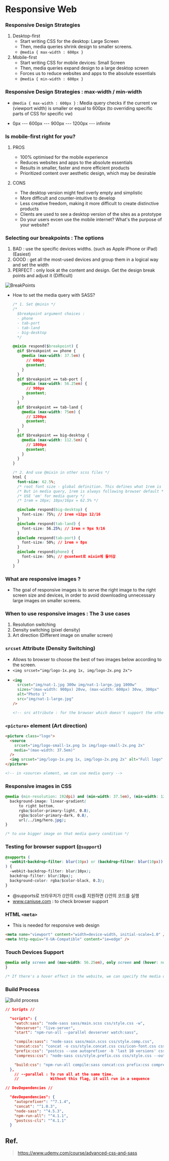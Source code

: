 # Responsive Web

### Responsive Design Strategies

1. Desktop-first
   - Start writing CSS for the desktop: Large Screen
   - Then, media queries shrink design to smaller screens.
   - `@media { max-width : 600px }`
2. Mobile-first
   - Start writing CSS for mobile devices: Small Screen
   - Then, media queries expand design to a large desktop screen
   - Forces us to reduce websites and apps to the absolute essentials
   - `@media { min-width : 600px }`

### Responsive Design Strategies : max-width / min-width

- `@media { max-width : 600px }` : Media query checks if the current vw (viewport width) is smaller or equal to 600px (to overriding specific parts of CSS for specific vw)

- 0px --- 600px --- 900px --- 1200px --- infinite

### Is mobile-first right for you?

1. PROS

   - 100% optimised for the mobile experience
   - Reduces websites and apps to the absolute essentials
   - Results in smaller, faster and more efficient products
   - Prioritized content over aesthetic design, which may be desirable

2. CONS
   - The desktop version might feel overly empty and simplistic
   - More difficult and counter-intuitive to develop
   - Less creative freedom, making it more difficult to create distinctive products
   - Clients are used to see a desktop version of the sites as a prototype
   - Do your users evcen use the mobile internet? What's the purpose of your website?

### Selecting our breakpoints : The options

1. BAD : use the specific devices widths. (such as Apple iPhone or iPad) (Easiest)
2. GOOD : get all the most-used devices and group them in a logical way and set the width
3. PERFECT : only look at the content and design. Get the design break points and adjust it (Difficult)

![BreakPoints](./img/breakpoints.png)

- How to set the media query with SASS?

  ```css
  /* 1. Set @minin */
  /*
    $breakpoint argument choices :
    - phone
    - tab-port
    - tab-land
    - big-desktop
    */

  @mixin respond($breakpoint) {
    @if $breakpoint == phone {
      @media (max-width: 37.5em) {
        // 600px
        @content;
      }
    }
    @if $breakpoint == tab-port {
      @media (max-width: 56.25em) {
        // 900px
        @content;
      }
    }
    @if $breakpoint == tab-land {
      @media (max-width: 75em) {
        // 1200px
        @content;
      }
    }
    @if $breakpoint == big-desktop {
      @media (max-width: 112.5em) {
        // 1800px
        @content;
      }
    }
  }

  /* 2. And use @mixin in other scss files */
  html {
    font-size: 62.5%;
    /* root font size - global definition. This defines what 1rem is */
    /* But in media query, 1rem is always following browser default */
    /* USE 'em' for media query */
    /* 1rem = 10px; 10px/16px = 62.5% */

    @include respond(big-desktop) {
      font-size: 75%; // 1rem =12px 12/16
    }
    @include respond(tab-land) {
      font-size: 56.25%; // 1rem = 9px 9/16
    }
    @include respond(tab-port) {
      font-size: 50%; // 1rem = 8px
    }
    @include respond(phone) {
      font-size: 50%; // @content로 mixin에 들어감
    }
  }
  ```

### What are responsive images ?

- The goal of responsive images is to serve the right image to the right screen size and devices, in order to avoid downloading unnecessary large images on smaller screens.

### When to use responsive images : The 3 use cases

1. Resolution switching
2. Density switching (pixel density)
3. Art direction (Different image on smaller screen)

### `srcset` Attribute (Density Switching)

- Allows to browser to choose the best of two images below according to the screen.
- `<img srcset="img/logo-1x.png 1x, img/logo-2x.png 2x">`
- ```html
  <img
    srcset="img/nat-1.jpg 300w img/nat-1-large.jpg 1000w"
    sizes="(max-width: 900px) 20vw, (max-width: 600px) 30vw, 300px"
    alt="Photo 1"
    src="img/nat-1-large.jpg"
  />

  <!-- src attribute : for the browser which doesn't support the others -->
  ```

### `<picture>` element (Art direction)

```html
<picture class="logo">
  <source
    srcset="img/logo-small-1x.png 1x img/logo-small-2x.png 2x"
    media="(max-width: 37.5em)"
  />
  <img srcset="img/logo-1x.png 1x, img/logo-2x.png 2x" alt="Full logo" />
</picture>

<!-- in <source> element, we can use media query -->
```

### Responsive images in CSS

```css
@media (min-resolution: 192dpi) and (min-width: 37.5em), (min-width: 125em) {
  background-image: linear-gradient(
      to right bottom,
      rgba($color-primary-light, 0.8),
      rgba($color-primary-dark, 0.8),
      url(../img/hero.jpg);
}

/* to use bigger image on that media query condition */
```

### Testing for browser support (`@support`)

```css
@supports (
  -webkit-backdrop-filter: blur(10px) or (backdrop-filter: blur(10px))
) {
  -webkit-backdrop-filter: blur(10px);
  backdrop-filter: blur(10px);
  background-color: rgba($color-black, 0.3);
}
```

- @supports로 브라우저가 ()안의 css를 지원하면 {}안의 코드를 실행
- www.caniuse.com : to check browser support

### HTML `<meta>`

- This is needed for responsive web design

```html
<meta name="viewport" content="width=device-width, initial-scale=1.0" />
<meta http-equiv="X-UA-Compatible" content="ie=edge" />
```

### Touch Devices Support

```css
@media only screen and (max-width: 56.25em), only screen and (hover: none) {
}

/* If there's a hover effect in the website, we can specify the media query with (hover: none) and set another css appearance instead. */
```

### Build Process

![Build process](./img/sass-build-process.png)

```json
// Scripts //

  "scripts": {
    "watch:sass": "node-sass sass/main.scss css/style.css -w",
    "devserver": "live-server",
    "start": "npm-run-all --parallel devserver watch:sass",

    "compile:sass": "node-sass sass/main.scss css/style.comp.css",
    "concat:css": "concat -o css/style.concat.css css/icon-font.css css/style.comp.css",
    "prefix:css": "postcss --use autoprefixer -b 'last 10 versions' css/style.concat.css -o css/style.prefix.css",
    "compress:css": "node-sass css/style.prefix.css css/style.css --output-style compressed",

    "build:css": "npm-run-all compile:sass concat:css prefix:css compress:css"
  },
    // --parallel : To run all at the same time.
    //              Without this flag, it will run in a sequence

// DevDependencies //

  "devDependencies": {
    "autoprefixer": "^7.1.4",
    "concat": "^1.0.3",
    "node-sass": "^4.5.3",
    "npm-run-all": "^4.1.1",
    "postcss-cli": "^4.1.1"
  }
```

## Ref.

> https://www.udemy.com/course/advanced-css-and-sass
